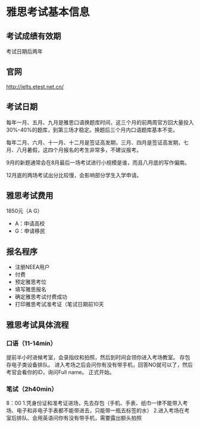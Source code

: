 # 雅思考试基本信息

## 考试成绩有效期

考试日期后两年

## 官网

http://ielts.etest.net.cn/

## 考试日期

每年一月、五月、九月是雅思口语换题库时间，这三个月的前两周官方回大量投入30%-40%的题库，到第三场才稳定。换题后三个月内口语题库基本不变。

每年二月、六月、十一月、十二月是签证高发期，三月、四月是签证高发期，七月、八月暑假，这四个月报名的考生非常多，不建议报考。

9月的新题通常会在8月最后一场考试进行小规模是谁，而且八月底的写作偏南。

12月底的两场考试出分比较慢，会影响部分学生入学申请。

## 雅思考试费用
1850元（A G）
- A：申请高校
- G：申请移民

## 报名程序

- 注册NEEA用户
- 付费
- 预定雅思考位
- 填写雅思报名
- 确定雅思考试付费成功
- 打印雅思考试准考证（笔试日期前10天

## 雅思考试具体流程

### 口语（11-14min）
提前半小时进候考室，会录指纹和拍照，然后到时间会领你进入考场教室。
存包存电子类设备排队。
进入考场之后会问你有没有带手机，回答NO就可以了，然后考官会看你的ID，询问Full name。
正式开始。

### 笔试（2h40min）
8：00
1.凭身份证和准考证进场，先去存包（手机、手表、纸巾一律不能带入考场、电子和非电子手表都不能带进去，只能带一瓶去标签的水）
2.进入考场在考室后排队、会用英语问你有没有带手机，需要露出额头拍照
